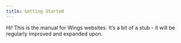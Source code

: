 ```yaml
---
title: Getting Started
---
```


Hi! This is the manual for Wings websites. It’s a bit of a stub - it will be regularly improved and expanded upon.

